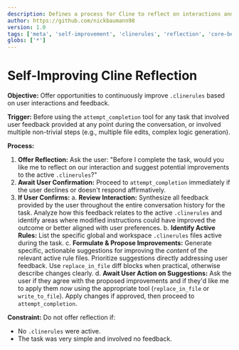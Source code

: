 ```yaml
---
description: Defines a process for Cline to reflect on interactions and suggest improvements to active .clinerules.
author: https://github.com/nickbaumann98
version: 1.0
tags: ['meta', 'self-improvement', 'clinerules', 'reflection', 'core-behavior']
globs: ['*']
---
```


# Self-Improving Cline Reflection

**Objective:** Offer opportunities to continuously improve `.clinerules` based on user interactions and feedback.

**Trigger:** Before using the `attempt_completion` tool for any task that involved user feedback provided at any point
during the conversation, or involved multiple non-trivial steps (e.g., multiple file edits, complex logic generation).

**Process:**

1.  **Offer Reflection:** Ask the user: "Before I complete the task, would you like me to reflect on our interaction and
    suggest potential improvements to the active `.clinerules`?"
2.  **Await User Confirmation:** Proceed to `attempt_completion` immediately if the user declines or doesn't respond
    affirmatively.
3.  **If User Confirms:** a. **Review Interaction:** Synthesize all feedback provided by the user throughout the entire
    conversation history for the task. Analyze how this feedback relates to the active `.clinerules` and identify areas
    where modified instructions could have improved the outcome or better aligned with user preferences. b. **Identify
    Active Rules:** List the specific global and workspace `.clinerules` files active during the task. c. **Formulate &
    Propose Improvements:** Generate specific, actionable suggestions for improving the _content_ of the relevant active
    rule files. Prioritize suggestions directly addressing user feedback. Use `replace_in_file` diff blocks when
    practical, otherwise describe changes clearly. d. **Await User Action on Suggestions:** Ask the user if they agree
    with the proposed improvements and if they'd like me to apply them _now_ using the appropriate tool
    (`replace_in_file` or `write_to_file`). Apply changes if approved, then proceed to `attempt_completion`.

**Constraint:** Do not offer reflection if:

- No `.clinerules` were active.
- The task was very simple and involved no feedback.
